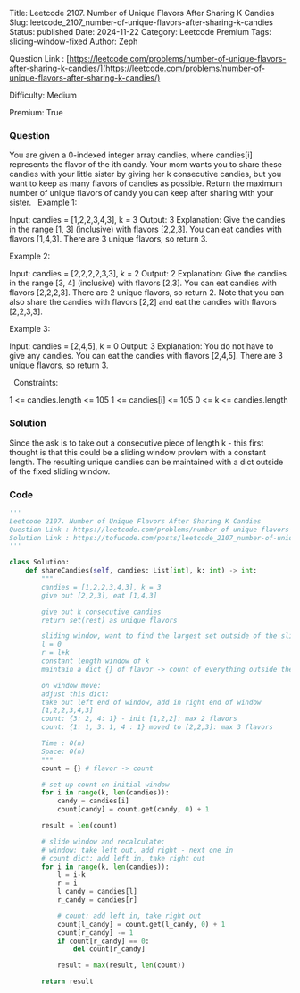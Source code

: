 Title: Leetcode 2107. Number of Unique Flavors After Sharing K Candies
Slug: leetcode_2107_number-of-unique-flavors-after-sharing-k-candies
Status: published
Date: 2024-11-22
Category: Leetcode Premium
Tags: sliding-window-fixed
Author: Zeph

Question Link : [https://leetcode.com/problems/number-of-unique-flavors-after-sharing-k-candies/](https://leetcode.com/problems/number-of-unique-flavors-after-sharing-k-candies/)

Difficulty: Medium

Premium: True

### Question
You are given a 0-indexed integer array candies, where candies[i] represents the flavor of the ith candy. Your mom wants you to share these candies with your little sister by giving her k consecutive candies, but you want to keep as many flavors of candies as possible.
Return the maximum number of unique flavors of candy you can keep after sharing  with your sister.
 
Example 1:

Input: candies = [1,2,2,3,4,3], k = 3
Output: 3
Explanation: 
Give the candies in the range [1, 3] (inclusive) with flavors [2,2,3].
You can eat candies with flavors [1,4,3].
There are 3 unique flavors, so return 3.

Example 2:

Input: candies = [2,2,2,2,3,3], k = 2
Output: 2
Explanation: 
Give the candies in the range [3, 4] (inclusive) with flavors [2,3].
You can eat candies with flavors [2,2,2,3].
There are 2 unique flavors, so return 2.
Note that you can also share the candies with flavors [2,2] and eat the candies with flavors [2,2,3,3].

Example 3:

Input: candies = [2,4,5], k = 0
Output: 3
Explanation: 
You do not have to give any candies.
You can eat the candies with flavors [2,4,5].
There are 3 unique flavors, so return 3.

 
Constraints:

1 <= candies.length <= 105
1 <= candies[i] <= 105
0 <= k <= candies.length

### Solution

Since the ask is to take out a consecutive piece of length k - this first thought is that this could be a sliding window provlem with a constant length. The resulting unique candies can be maintained with a dict outside of the fixed sliding window.

### Code
```python
'''
Leetcode 2107. Number of Unique Flavors After Sharing K Candies
Question Link : https://leetcode.com/problems/number-of-unique-flavors-after-sharing-k-candies/
Solution Link : https://tofucode.com/posts/leetcode_2107_number-of-unique-flavors-after-sharing-k-candies.html
'''

class Solution:
    def shareCandies(self, candies: List[int], k: int) -> int:
        """
        candies = [1,2,2,3,4,3], k = 3
        give out [2,2,3], eat [1,4,3]

        give out k consecutive candies
        return set(rest) as unique flavors

        sliding window, want to find the largest set outside of the sliding window
        l = 0
        r = l+k
        constant length window of k
        maintain a dict {} of flavor -> count of everything outside the sliding window

        on window move:
        adjust this dict:
        take out left end of window, add in right end of window
        [1,2,2,3,4,3]
        count: {3: 2, 4: 1} - init [1,2,2]: max 2 flavors
        count: {1: 1, 3: 1, 4 : 1} moved to [2,2,3]: max 3 flavors

        Time : O(n)
        Space: O(n)
        """
        count = {} # flavor -> count

        # set up count on initial window
        for i in range(k, len(candies)):
            candy = candies[i]
            count[candy] = count.get(candy, 0) + 1

        result = len(count)

        # slide window and recalculate:
        # window: take left out, add right - next one in
        # count dict: add left in, take right out
        for i in range(k, len(candies)):
            l = i-k
            r = i
            l_candy = candies[l]
            r_candy = candies[r]

            # count: add left in, take right out
            count[l_candy] = count.get(l_candy, 0) + 1
            count[r_candy] -= 1
            if count[r_candy] == 0:
                del count[r_candy]

            result = max(result, len(count))

        return result




```

